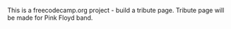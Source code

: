 This is a freecodecamp.org project - build a tribute page.
Tribute page will be made for Pink Floyd band.